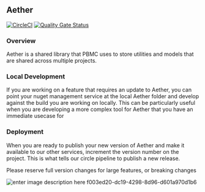 ﻿## Aether

[![CircleCI](https://circleci.foc.zone/gh/DataServices/Aether.svg?style=shield)](https://[circleci.foc.zone/gh/DataServices/Aether](https://circleci.foc.zone/gh/DataServices/Aether))
[![Quality Gate Status](https://sonarqube.rockfin.com/api/project_badges/measure?project=QL.207965&metric=alert_status)](https://sonarqube.rockfin.com/dashboard?id=QL.207965)

### Overview

Aether is a shared library that PBMC uses to store utilities and models that are shared across multiple projects.

### Local Development
If you are working on a feature that requires an update to Aether, you can point your nuget management service at the local Aether folder and develop against the build you are working on locally.  This can be particularly useful when you are developing a more complex tool for Aether that you have an immediate usecase for

### Deployment
When you are ready to publish your new version of Aether and make it available to our other services, increment the version number on the project.  This is what tells our circle pipeline to publish a new release.  

Please reserve full version changes for large features, or breaking changes

![enter image description here](https://git.rockfin.com/DataServices/Aether/blob/master/Aether.png)
f003ed20-dc19-4298-8d96-d601a970d1b6
